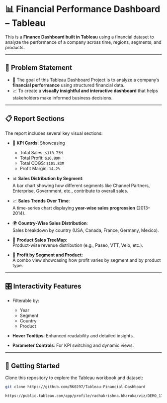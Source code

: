 # 📊 Financial Performance Dashboard – Tableau

This is a **Finance Dashboard built in Tableau** using a financial dataset to analyze the performance of a company across time, regions, segments, and products.

---

## 🧩 Problem Statement

- 🎯 The goal of this Tableau Dashboard Project is to analyze a company’s **financial performance** using structured financial data.
- 📈 To create a **visually insightful and interactive dashboard** that helps stakeholders make informed business decisions.

---

## 📋 Report Sections

The report includes several key visual sections:

- 🧮 **KPI Cards**: Showcasing  
  - Total Sales: `$118.73M`  
  - Total Profit: `$16.89M`  
  - Total COGS: `$101.83M`  
  - Profit Margin: `14.2%`

- 📊 **Sales Distribution by Segment**:  
  A bar chart showing how different segments like Channel Partners, Enterprise, Government, etc., contribute to overall sales.

- 📈 **Sales Trends Over Time**:  
  A time-series chart displaying **year-wise sales progression** (2013–2014).

- 🌍 **Country-Wise Sales Distribution**:  
  Sales breakdown by country (USA, Canada, France, Germany, Mexico).

- 🌲 **Product Sales TreeMap**:  
  Product-wise revenue distribution (e.g., Paseo, VTT, Velo, etc.).

- 📌 **Profit by Segment and Product**:  
  A combo view showcasing how profit varies by segment and by product type.

---

## 🎛️ Interactivity Features

- Filterable by:
  - Year
  - Segment
  - Country
  - Product

- **Hover Tooltips**: Enhanced readability and detailed insights.
- **Parameter Controls**: For KPI switching and dynamic views.

---

## 🚀 Getting Started

Clone this repository to explore the Tableau workbook and dataset:

```bash
git clone https://github.com/RK0297/Tableau-Financial-Dashboard

https://public.tableau.com/app/profile/radhakrishna.bharuka/viz/DEMO_17513218631080/Dashboard1
